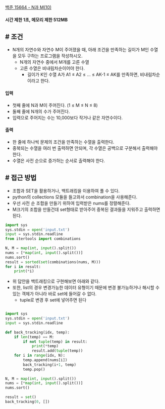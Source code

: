
[백준 15664 - N과 M(10)](https://www.acmicpc.net/problem/15664)

#### **시간 제한 1초, 메모리 제한 512MB**

## **# 조건**

- N개의 자연수와 자연수 M이 주어졌을 때, 아래 조건을 만족하는 길이가 M인 수열을 모두 구하는 프로그램을 작성하시오.
	- N개의 자연수 중에서 M개를 고른 수열
	- 고른 수열은 비내림차순이어야 한다.
	    - 길이가 K인 수열 A가 A1 ≤ A2 ≤ ... ≤ AK-1 ≤ AK를 만족하면, 비내림차순이라고 한다.

#### **입력**
- 첫째 줄에 N과 M이 주어진다. (1 ≤ M ≤ N ≤ 8)
- 둘째 줄에 N개의 수가 주어진다. 
- 입력으로 주어지는 수는 10,000보다 작거나 같은 자연수이다.

#### **출력**
- 한 줄에 하나씩 문제의 조건을 만족하는 수열을 출력한다. 
- 중복되는 수열을 여러 번 출력하면 안되며, 각 수열은 공백으로 구분해서 출력해야 한다.
- 수열은 사전 순으로 증가하는 순서로 출력해야 한다.


## **# 접근 방법**

- 조합과 SET을 활용하거나, 백트래킹을 이용하여 풀 수 있다.
- python의 collections 모듈을 들고와서 combination을 사용해준다.
- 우선 사전 순 조합을 만들기 위하여 입력받은 nums를 정렬해준다.
- M크기의 조합을 만들건데 set형태로 받아주어 중복된 결과들을 지워주고 출력하면 된다.

```python
import sys  
sys.stdin = open('input.txt')  
input = sys.stdin.readline  
from itertools import combinations  
  
N, M = map(int, input().split())  
nums = [*map(int, input().split())]  
nums.sort()  
result = sorted(set(combinations(nums, M)))  
for i in result:  
    print(*i)
```

- 위 답안을 백트래킹으로 구현해보면 아래와 같다.
- 또한, list의 경우 변경가능한 데이터 유형이기 때문에 변경 불가능하거나 해시할 수 있는 객체가 아니라 바로 set에 들어갈 수 없다.
	- tuple로 변경 후 set에 넣어주면 된다

```python

import sys  
sys.stdin = open('input.txt')  
input = sys.stdin.readline  
  
def back_tracking(idx, temp):  
    if len(temp) == M:  
        if not tuple(temp) in result:  
            print(*temp)  
            result.add(tuple(temp))  
    for i in range(idx, N):  
        temp.append(nums[i])  
        back_tracking(i+1, temp)  
        temp.pop()  
  
N, M = map(int, input().split())  
nums = [*map(int, input().split())]  
nums.sort()  
  
result = set()  
back_tracking(0, [])
```